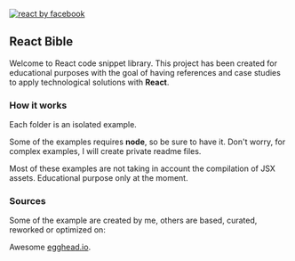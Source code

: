 <a href="https://facebook.github.io/react/">![react by facebook](http://moduscreate.com/wp-content/uploads/2014/03/react-opti.png)</a>

## React Bible

Welcome to React code snippet library. This project has been created for educational purposes with the goal of having references and case studies to apply technological solutions with **React**.

### How it works 

Each folder is an isolated example.

Some of the examples requires **node**, so be sure to have it. Don't worry, for complex examples, I will create private readme files. 

Most of these examples are not taking in account the compilation of JSX assets. Educational purpose only at the moment.

### Sources

Some of the example are created by me, others are based, curated, reworked or optimized on:

Awesome [egghead.io](https://egghead.io/).
 
